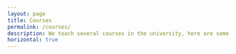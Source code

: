 ```yaml
---
layout: page
title: Courses
permalink: /courses/
description: We teach several courses in the university, here are some quick descriptions of them.
horizontal: true
---
```

